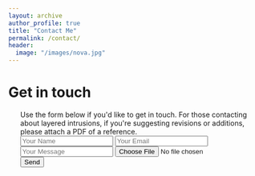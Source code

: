 ```yaml
---
layout: archive
author_profile: true
title: "Contact Me"
permalink: /contact/
header:
  image: "/images/nova.jpg"
---
```


# Get in touch

<ul>Use the form below if you'd like to get in touch. For those contacting about layered intrusions, if you're suggesting revisions or additions, please attach a PDF of a reference.

<form accept-charset="UTF-8" action="https://getform.io/{your-form-endpoint}" method="POST" enctype="multipart/form-data" target="_blank">
    <input type="text" name="name" placeholder="Your Name">
    <input type="email" name="email" placeholder="Your Email">
    <input type="text" name="message" placeholder="Your Message">
        <input type="file" name="document">
    <button type="submit">Send</button>
</form>
